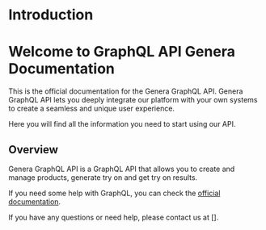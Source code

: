 # Introduction

# Welcome to GraphQL API Genera Documentation

This is the official documentation for the Genera GraphQL API.
Genera GraphQL API lets you deeply integrate our platform with your own systems to create a seamless and unique user experience.

Here you will find all the information you need to start using our API.

## Overview

Genera GraphQL API is a GraphQL API that allows you to create and manage products, generate try on and get try on results.

If you need some help with GraphQL, you can check the [official documentation](https://graphql.org/learn/).

If you have any questions or need help, please contact us at [].
